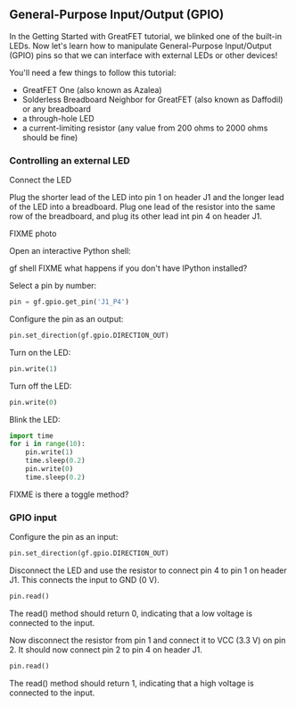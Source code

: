 ## General-Purpose Input/Output (GPIO)

In the Getting Started with GreatFET tutorial, we blinked one of the built-in
LEDs.  Now let's learn how to manipulate General-Purpose Input/Output (GPIO)
pins so that we can interface with external LEDs or other devices!

You'll need a few things to follow this tutorial:

* GreatFET One (also known as Azalea)
* Solderless Breadboard Neighbor for GreatFET (also known as Daffodil) or any breadboard
* a through-hole LED
* a current-limiting resistor (any value from 200 ohms to 2000 ohms should be fine)


### Controlling an external LED

Connect the LED

Plug the shorter lead of the LED into pin 1 on header J1 and the longer lead of
the LED into a breadboard.  Plug one lead of the resistor into the same row of
the breadboard, and plug its other lead int pin 4 on header J1.

FIXME photo

Open an interactive Python shell:

gf shell FIXME what happens if you don't have IPython installed?

Select a pin by number:

```python
pin = gf.gpio.get_pin('J1_P4')
```

Configure the pin as an output:

```python
pin.set_direction(gf.gpio.DIRECTION_OUT)
```

Turn on the LED:

```python
pin.write(1)
```

Turn off the LED:

```python
pin.write(0)
```

Blink the LED:

```python
import time
for i in range(10):
	pin.write(1)
	time.sleep(0.2)
	pin.write(0)
	time.sleep(0.2)
```

FIXME is there a toggle method?


### GPIO input

Configure the pin as an input:

```python
pin.set_direction(gf.gpio.DIRECTION_OUT)
```

Disconnect the LED and use the resistor to connect pin 4 to pin 1 on header J1.
This connects the input to GND (0 V).

```python
pin.read()
```

The read() method should return 0, indicating that a low voltage is connected
to the input.

Now disconnect the resistor from pin 1 and connect it to VCC (3.3 V) on pin
2.  It should now connect pin 2 to pin 4 on header J1.

```python
pin.read()
```

The read() method should return 1, indicating that a high voltage is connected
to the input.
